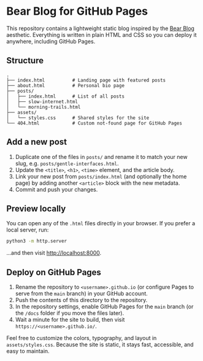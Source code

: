 # Bear Blog for GitHub Pages

This repository contains a lightweight static blog inspired by the [Bear Blog](https://bearblog.dev) aesthetic. Everything is written in plain HTML and CSS so you can deploy it anywhere, including GitHub Pages.

## Structure

```
.
├── index.html          # Landing page with featured posts
├── about.html          # Personal bio page
├── posts/
│   ├── index.html      # List of all posts
│   ├── slow-internet.html
│   └── morning-trails.html
├── assets/
│   └── styles.css      # Shared styles for the site
└── 404.html            # Custom not-found page for GitHub Pages
```

## Add a new post

1. Duplicate one of the files in `posts/` and rename it to match your new slug, e.g. `posts/gentle-interfaces.html`.
2. Update the `<title>`, `<h1>`, `<time>` element, and the article body.
3. Link your new post from `posts/index.html` (and optionally the home page) by adding another `<article>` block with the new metadata.
4. Commit and push your changes.

## Preview locally

You can open any of the `.html` files directly in your browser. If you prefer a local server, run:

```bash
python3 -m http.server
```

…and then visit <http://localhost:8000>.

## Deploy on GitHub Pages

1. Rename the repository to `<username>.github.io` (or configure Pages to serve from the `main` branch) in your GitHub account.
2. Push the contents of this directory to the repository.
3. In the repository settings, enable GitHub Pages for the `main` branch (or the `/docs` folder if you move the files later).
4. Wait a minute for the site to build, then visit `https://<username>.github.io/`.

Feel free to customize the colors, typography, and layout in `assets/styles.css`. Because the site is static, it stays fast, accessible, and easy to maintain.
